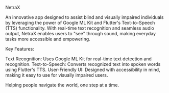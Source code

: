 NetraX

An innovative app designed to assist blind and visually impaired individuals by leveraging the power of Google ML Kit and Flutter's Text-to-Speech (TTS) functionality. With real-time text recognition and seamless audio output, NetraX enables users to "see" through sound, making everyday tasks more accessible and empowering.

Key Features:

Text Recognition: Uses Google ML Kit for real-time text detection and recognition.
Text-to-Speech: Converts recognized text into spoken words using Flutter's TTS.
User-Friendly UI: Designed with accessibility in mind, making it easy to use for visually impaired users.


Helping people navigate the world, one step at a time.
